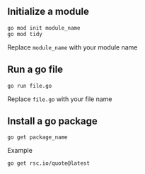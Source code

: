 ## Initialize a module

    go mod init module_name
    go mod tidy
Replace ```module_name``` with your module name
## Run a go file

    go run file.go
Replace ```file.go``` with your file name
## Install a go package

    go get package_name
Example

    go get rsc.io/quote@latest